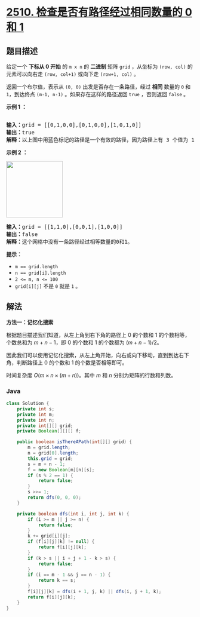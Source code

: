 # [2510. 检查是否有路径经过相同数量的 0 和 1](https://leetcode.cn/problems/check-if-there-is-a-path-with-equal-number-of-0s-and-1s)

## 题目描述

<p>给定一个 <strong>下标从 0 开始</strong> 的 <code>m x n</code> 的 <strong>二进制</strong> 矩阵 <code>grid</code> ，从坐标为 <code>(row, col)</code> 的元素可以向右走 <code>(row, col+1)</code> 或向下走 <code>(row+1, col)</code> 。</p>

<p>返回一个布尔值，表示从 <code>(0, 0)</code> 出发是否存在一条路径，经过 <strong>相同</strong> 数量的 <code>0</code> 和 <code>1</code>，到达终点 <code>(m-1, n-1)</code> 。如果存在这样的路径返回 <code>true</code> ，否则返回 <code>false</code> 。</p>

<p><strong class="example">示例 1 ：</strong></p>
<img alt="" src="https://gcore.jsdelivr.net/gh/doocs/leetcode@main/solution/2500-2599/2510.Check%20if%20There%20is%20a%20Path%20With%20Equal%20Number%20of%200%27s%20And%201%27s/images/yetgriddrawio-4.png" />
<pre>
<b>输入：</b>grid = [[0,1,0,0],[0,1,0,0],[1,0,1,0]]
<b>输出：</b>true
<b>解释：</b>以上图中用蓝色标记的路径是一个有效的路径，因为路径上有 3 个值为 1 的单元格和 3 个值为 0 的单元格。由于存在一个有效的路径，因此返回 true 。
</pre>

<p><strong class="example">示例 2 ：</strong></p>
<img alt="" src="https://gcore.jsdelivr.net/gh/doocs/leetcode@main/solution/2500-2599/2510.Check%20if%20There%20is%20a%20Path%20With%20Equal%20Number%20of%200%27s%20And%201%27s/images/yetgrid2drawio-1.png" style="width: 151px; height: 151px;" />
<pre>
<b>输入：</b>grid = [[1,1,0],[0,0,1],[1,0,0]]
<b>输出：</b>false
<b>解释：</b>这个网格中没有一条路径经过相等数量的0和1。
</pre>

<p><strong>提示：</strong></p>

<ul>
	<li><code>m == grid.length</code></li>
	<li><code>n == grid[i].length</code></li>
	<li><code>2 &lt;= m, n &lt;= 100</code></li>
	<li><code>grid[i][j]</code> 不是&nbsp;<code>0</code> 就是&nbsp;<code>1</code> 。</li>
</ul>

## 解法

**方法一：记忆化搜索**

根据题目描述我们知道，从左上角到右下角的路径上 $0$ 的个数和 $1$ 的个数相等，个数总和为 $m + n - 1$，即 $0$ 的个数和 $1$ 的个数都为 $(m + n - 1) / 2$。

因此我们可以使用记忆化搜索，从左上角开始，向右或向下移动，直到到达右下角，判断路径上 $0$ 的个数和 $1$ 的个数是否相等即可。

时间复杂度 $O(m \times n \times (m + n))$。其中 $m$ 和 $n$ 分别为矩阵的行数和列数。

### **Java**

```java
class Solution {
    private int s;
    private int m;
    private int n;
    private int[][] grid;
    private Boolean[][][] f;

    public boolean isThereAPath(int[][] grid) {
        m = grid.length;
        n = grid[0].length;
        this.grid = grid;
        s = m + n - 1;
        f = new Boolean[m][n][s];
        if (s % 2 == 1) {
            return false;
        }
        s >>= 1;
        return dfs(0, 0, 0);
    }

    private boolean dfs(int i, int j, int k) {
        if (i >= m || j >= n) {
            return false;
        }
        k += grid[i][j];
        if (f[i][j][k] != null) {
            return f[i][j][k];
        }
        if (k > s || i + j + 1 - k > s) {
            return false;
        }
        if (i == m - 1 && j == n - 1) {
            return k == s;
        }
        f[i][j][k] = dfs(i + 1, j, k) || dfs(i, j + 1, k);
        return f[i][j][k];
    }
}
```
